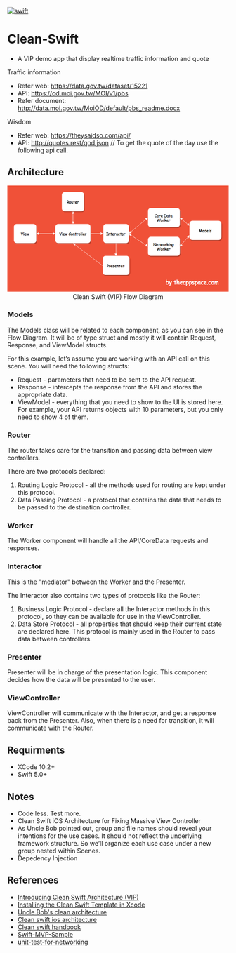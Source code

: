 [![swift](https://img.shields.io/badge/language-swift-red.svg)](https://developer.apple.com/swift/)

# Clean-Swift

- A VIP demo app that display realtime traffic information and quote

Traffic information
- Refer web: https://data.gov.tw/dataset/15221
- API: https://od.moi.gov.tw/MOI/v1/pbs
- Refer document: http://data.moi.gov.tw/MoiOD/default/pbs_readme.docx

Wisdom
- Refer web: https://theysaidso.com/api/
- API: http://quotes.rest/qod.json // To get the quote of the day use the following api call.

## Architecture
<p align="center">
<img src="vip_diagram.png">
Clean Swift (VIP) Flow Diagram
</p>

### Models
The Models class will be related to each component, as you can see in the Flow Diagram. It will be of type struct and mostly it will contain Request, Response, and ViewModel structs.

For this example, let’s assume you are working with an API call on this scene. You will need the following structs:

- Request - parameters that need to be sent to the API request.
- Response - intercepts the response from the API and stores the appropriate data.
- ViewModel - everything that you need to show to the UI is stored here. For example, your API returns objects with 10 parameters, but you only need to show 4 of them.

### Router
The router takes care for the transition and passing data between view controllers.

There are two protocols declared:

1. Routing Logic Protocol - all the methods used for routing are kept under this protocol.
2. Data Passing Protocol - a protocol that contains the data that needs to be passed to the destination controller.

### Worker
The Worker component will handle all the API/CoreData requests and responses.

### Interactor
This is the "mediator" between the Worker and the Presenter.

The Interactor also contains two types of protocols like the Router:

1. Business Logic Protocol - declare all the Interactor methods in this protocol, so they can be available for use in the ViewController.
2. Data Store Protocol - all properties that should keep their current state are declared here. This protocol is mainly used in the Router to pass data between controllers.

### Presenter
Presenter will be in charge of the presentation logic. This component decides how the data will be presented to the user.

### ViewController
ViewController will communicate with the Interactor, and get a response back from the Presenter. Also, when there is a need for transition, it will communicate with the Router.

## Requirments

- XCode 10.2+
- Swift 5.0+

## Notes

- Code less. Test more.
- Clean Swift iOS Architecture for Fixing Massive View Controller
- As Uncle Bob pointed out, group and file names should reveal your intentions for the use cases. It should not reflect the underlying framework structure. So we’ll organize each use case under a new group nested within Scenes.
- Depedency Injection

## References

- [Introducing Clean Swift Architecture (VIP)](https://hackernoon.com/introducing-clean-swift-architecture-vip-770a639ad7bf)
- [Installing the Clean Swift Template in Xcode](https://medium.com/swift2go/installing-the-clean-swift-template-in-xcode-6b4367006827)
- [Uncle Bob's clean architecture](https://blog.cleancoder.com/uncle-bob/2012/08/13/the-clean-architecture.html)
- [Clean swift ios architecture](https://clean-swift.com/clean-swift-ios-architecture/)
- [Clean swift handbook](https://clean-swift.com/handbook/)
- [Swift-MVP-Sample](https://github.com/powerwolf543/Swift-MVP-Sample)
- [unit-test-for-networking](https://www.codementor.io/koromiko/unit-test-for-networking-ahdpdqr5k)